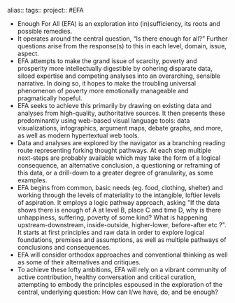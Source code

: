 alias::
tags::
project:: #EFA
- Enough For All (EFA) is an exploration into (in)sufficiency, its roots and possible remedies.
- It operates around the central question, “Is there enough for all?” Further questions arise from the response(s) to this in each level, domain, issue, aspect.
- EFA attempts to make the grand issue of scarcity, poverty and prosperity more intellectually digestible by cohering disparate data, siloed expertise and competing analyses into an overarching, sensible narrative. In doing so, it hopes to make the troubling universal phenomenon of poverty more emotionally manageable and pragmatically hopeful.
- EFA seeks to achieve this primarily by drawing on existing data and analyses from high-quality, authoritative sources. It then presents these predominantly using web-based visual language tools: data visualizations, infographics, argument maps, debate graphs, and more, as well as modern hypertextual web tools.
- Data and analyses are explored by the navigator as a branching reading route representing forking thought pathways. At each step multiple next-steps are probably available which may take the form of a logical consequence, an alternative conclusion, a questioning or reframing of this data, or a drill-down to a greater degree of granularity, as some examples.
- EFA begins from common, basic needs (eg. food, clothing, shelter) and working through the levels of materiality to the intangible, loftier levels of aspiration. It employs a logic pathway approach, asking "If the data shows there is enough of A at level B, place C and time D, why is there unhappiness, suffering, poverty of some kind? What is happening upstream-downstream, inside-outside, higher-lower, before-after etc ?". It starts at first principles and raw data in order to explore logical foundations, premises and assumptions, as well as multiple pathways of conclusions and consequences.
- EFA will consider orthodox approaches and conventional thinking as well as some of their alternatives and critiques.
- To achieve these lofty ambitions, EFA will rely on a vibrant community of active contribution, healthy conversation and critical curation, attempting to embody the principles espoused in the exploration of the central, underlying question: How can I/we have, do, and be enough?